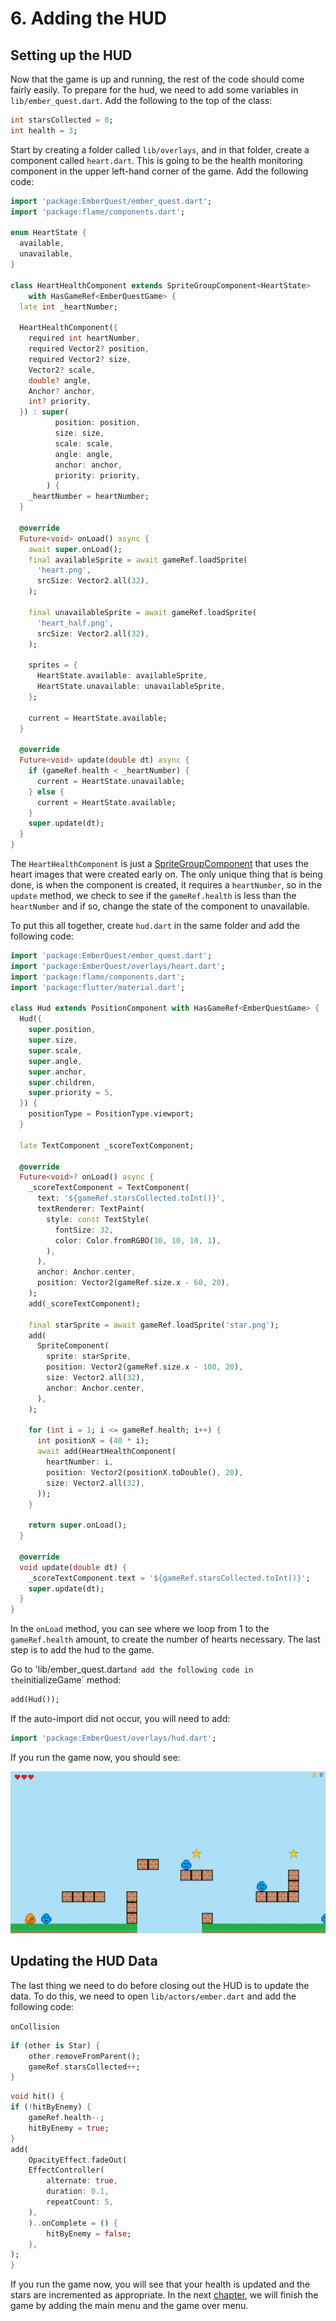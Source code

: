 # 6. Adding the HUD


## Setting up the HUD

Now that the game is up and running, the rest of the code should come fairly easily.  To prepare for
the hud, we need to add some variables in `lib/ember_quest.dart`.  Add the following to the top of
the class:

```dart
int starsCollected = 0;
int health = 3;
```

Start by creating a folder called `lib/overlays`, and in that folder, create a component called
`heart.dart`.  This is going to be the health monitoring component in the upper left-hand corner of
the game.  Add the following code:

```dart
import 'package:EmberQuest/ember_quest.dart';
import 'package:flame/components.dart';

enum HeartState {
  available,
  unavailable,
}

class HeartHealthComponent extends SpriteGroupComponent<HeartState>
    with HasGameRef<EmberQuestGame> {
  late int _heartNumber;

  HeartHealthComponent({
    required int heartNumber,
    required Vector2? position,
    required Vector2? size,
    Vector2? scale,
    double? angle,
    Anchor? anchor,
    int? priority,
  }) : super(
          position: position,
          size: size,
          scale: scale,
          angle: angle,
          anchor: anchor,
          priority: priority,
        ) {
    _heartNumber = heartNumber;
  }

  @override
  Future<void> onLoad() async {
    await super.onLoad();
    final availableSprite = await gameRef.loadSprite(
      'heart.png',
      srcSize: Vector2.all(32),
    );

    final unavailableSprite = await gameRef.loadSprite(
      'heart_half.png',
      srcSize: Vector2.all(32),
    );

    sprites = {
      HeartState.available: availableSprite,
      HeartState.unavailable: unavailableSprite,
    };

    current = HeartState.available;
  }

  @override
  Future<void> update(double dt) async {
    if (gameRef.health < _heartNumber) {
      current = HeartState.unavailable;
    } else {
      current = HeartState.available;
    }
    super.update(dt);
  }
}

```

The `HeartHealthComponent` is just a [SpriteGroupComponent](../../flame/components.md#spritegroup)
that uses the heart images that were created early on.  The only unique thing that is being done, is
when the component is created, it requires a `heartNumber`, so in the `update` method, we check to
see if the `gameRef.health` is less than the `heartNumber` and if so, change the state of the
component to unavailable.

To put this all together, create `hud.dart` in the same folder and add the following code:

```dart
import 'package:EmberQuest/ember_quest.dart';
import 'package:EmberQuest/overlays/heart.dart';
import 'package:flame/components.dart';
import 'package:flutter/material.dart';

class Hud extends PositionComponent with HasGameRef<EmberQuestGame> {
  Hud({
    super.position,
    super.size,
    super.scale,
    super.angle,
    super.anchor,
    super.children,
    super.priority = 5,
  }) {
    positionType = PositionType.viewport;
  }

  late TextComponent _scoreTextComponent;

  @override
  Future<void>? onLoad() async {
    _scoreTextComponent = TextComponent(
      text: '${gameRef.starsCollected.toInt()}',
      textRenderer: TextPaint(
        style: const TextStyle(
          fontSize: 32,
          color: Color.fromRGBO(10, 10, 10, 1),
        ),
      ),
      anchor: Anchor.center,
      position: Vector2(gameRef.size.x - 60, 20),
    );
    add(_scoreTextComponent);

    final starSprite = await gameRef.loadSprite('star.png');
    add(
      SpriteComponent(
        sprite: starSprite,
        position: Vector2(gameRef.size.x - 100, 20),
        size: Vector2.all(32),
        anchor: Anchor.center,
      ),
    );

    for (int i = 1; i <= gameRef.health; i++) {
      int positionX = (40 * i);
      await add(HeartHealthComponent(
        heartNumber: i,
        position: Vector2(positionX.toDouble(), 20),
        size: Vector2.all(32),
      ));
    }

    return super.onLoad();
  }

  @override
  void update(double dt) {
    _scoreTextComponent.text = '${gameRef.starsCollected.toInt()}';
    super.update(dt);
  }
}

```

In the `onLoad` method, you can see where we loop from 1 to the `gameRef.health` amount, to create
the number of hearts necessary.  The last step is to add the hud to the game.

Go to 'lib/ember_quest.dart` and add the following code in the `initializeGame` method:

```dart
add(Hud());
```

If the auto-import did not occur, you will need to add:

```dart
import 'package:EmberQuest/overlays/hud.dart';
```

If you run the game now, you should see:

![HUD Loaded](../../images/tutorials/platformer/Step6HUD.jpg)


## Updating the HUD Data

The last thing we need to do before closing out the HUD is to update the data.  To do this, we need
to open `lib/actors/ember.dart` and add the following code:

`onCollision`

```dart
if (other is Star) {
    other.removeFromParent();
    gameRef.starsCollected++;
}
```

```dart
void hit() {
if (!hitByEnemy) {
    gameRef.health--;
    hitByEnemy = true;
}
add(
    OpacityEffect.fadeOut(
    EffectController(
        alternate: true,
        duration: 0.1,
        repeatCount: 5,
    ),
    )..onComplete = () {
        hitByEnemy = false;
    },
);
}
```

If you run the game now, you will see that your health is updated and the stars are incremented as
appropriate.  In the next [chapter](step_7), we will finish the game by adding the main menu and the
game over menu.
